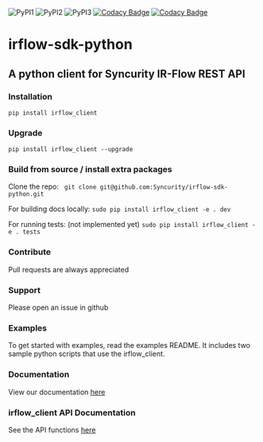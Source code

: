![PyPI1](https://img.shields.io/badge/python-2.7-brightgreen.svg)
![PyPI2](https://img.shields.io/badge/python-3.6-brightgreen.svg)
![PyPI3](https://img.shields.io/badge/pypi-1.2.1-blue.svg)
[![Codacy Badge](https://api.codacy.com/project/badge/Grade/47bf392599fb4d27931d4d1225e37835)](https://www.codacy.com?utm_source=github.com&amp;utm_medium=referral&amp;utm_content=Syncurity/irflow-sdk-python&amp;utm_campaign=Badge_Grade)
[![Codacy Badge](https://api.codacy.com/project/badge/Coverage/47bf392599fb4d27931d4d1225e37835)](https://www.codacy.com?utm_source=github.com&utm_medium=referral&utm_content=Syncurity/irflow-sdk-python&utm_campaign=Badge_Coverage)
# irflow-sdk-python

## A python client for Syncurity IR-Flow REST API

### Installation
`pip install irflow_client`

### Upgrade
`pip install irflow_client --upgrade`

### Build from source / install extra packages
Clone the repo:
` git clone git@github.com:Syncurity/irflow-sdk-python.git`  

For building docs locally:
`sudo pip install irflow_client -e . dev`

For running tests: (not implemented yet)
`sudo pip install irflow_client -e . tests`

### Contribute
Pull requests are always appreciated

### Support
Please open an issue in github

### Examples
To get started with examples, read the examples README.
It includes two sample python scripts that use the irflow_client.

### Documentation
View our documentation [here](https://syncurity-irflow-sdk-python.readthedocs-hosted.com/en/latest/)

### irflow_client API Documentation
See the API functions [here](https://syncurity-irflow-sdk-python.readthedocs-hosted.com/en/dev/class.html#class)

